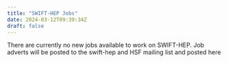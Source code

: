 ```yaml
---
title: "SWIFT-HEP Jobs"
date: 2024-03-12T09:39:34Z
draft: false
---
```

There are currently no new jobs available to work on SWIFT-HEP. Job adverts will be posted to the swift-hep and HSF mailing list and posted here

